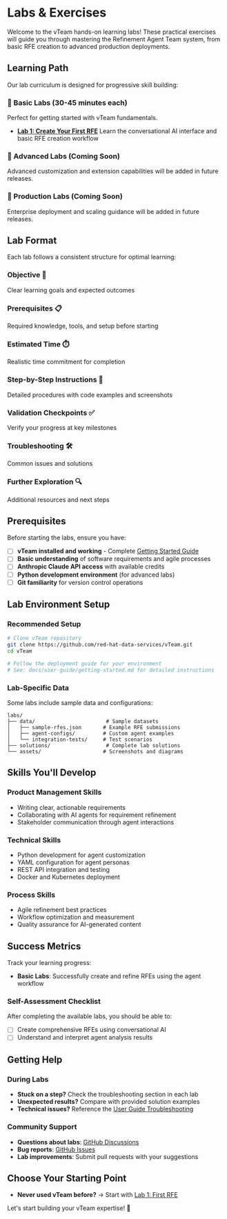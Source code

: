 # Labs & Exercises

Welcome to the vTeam hands-on learning labs! These practical exercises will guide you through mastering the Refinement Agent Team system, from basic RFE creation to advanced production deployments.

## Learning Path

Our lab curriculum is designed for progressive skill building:

### 🎯 Basic Labs (30-45 minutes each)

Perfect for getting started with vTeam fundamentals.

- **[Lab 1: Create Your First RFE](basic/lab-1-first-rfe.md)**
  Learn the conversational AI interface and basic RFE creation workflow

### 🔧 Advanced Labs (Coming Soon)

Advanced customization and extension capabilities will be added in future releases.

### 🚀 Production Labs (Coming Soon)

Enterprise deployment and scaling guidance will be added in future releases.

## Lab Format

Each lab follows a consistent structure for optimal learning:

### **Objective** 🎯

Clear learning goals and expected outcomes

### **Prerequisites** 📋

Required knowledge, tools, and setup before starting

### **Estimated Time** ⏱️

Realistic time commitment for completion

### **Step-by-Step Instructions** 📝

Detailed procedures with code examples and screenshots

### **Validation Checkpoints** ✅

Verify your progress at key milestones

### **Troubleshooting** 🛠️

Common issues and solutions

### **Further Exploration** 🔍

Additional resources and next steps

## Prerequisites

Before starting the labs, ensure you have:

- [ ] **vTeam installed and working** - Complete [Getting Started Guide](../user-guide/getting-started.md)
- [ ] **Basic understanding** of software requirements and agile processes
- [ ] **Anthropic Claude API access** with available credits
- [ ] **Python development environment** (for advanced labs)
- [ ] **Git familiarity** for version control operations

## Lab Environment Setup

### Recommended Setup

```bash
# Clone vTeam repository
git clone https://github.com/red-hat-data-services/vTeam.git
cd vTeam

# Follow the deployment guide for your environment
# See: docs/user-guide/getting-started.md for detailed instructions
```

### Lab-Specific Data

Some labs include sample data and configurations:

```
labs/
├── data/                       # Sample datasets
│   ├── sample-rfes.json       # Example RFE submissions
│   ├── agent-configs/         # Custom agent examples
│   └── integration-tests/     # Test scenarios
├── solutions/                  # Complete lab solutions
└── assets/                    # Screenshots and diagrams
```

## Skills You'll Develop

### **Product Management Skills**

- Writing clear, actionable requirements
- Collaborating with AI agents for requirement refinement
- Stakeholder communication through agent interactions

### **Technical Skills**

- Python development for agent customization
- YAML configuration for agent personas
- REST API integration and testing
- Docker and Kubernetes deployment

### **Process Skills**

- Agile refinement best practices
- Workflow optimization and measurement
- Quality assurance for AI-generated content

## Success Metrics

Track your learning progress:

- **Basic Labs**: Successfully create and refine RFEs using the agent workflow

### Self-Assessment Checklist

After completing the available labs, you should be able to:

- [ ] Create comprehensive RFEs using conversational AI
- [ ] Understand and interpret agent analysis results

## Getting Help

### During Labs

- **Stuck on a step?** Check the troubleshooting section in each lab
- **Unexpected results?** Compare with provided solution examples
- **Technical issues?** Reference the [User Guide Troubleshooting](../user-guide/troubleshooting.md)

### Community Support

- **Questions about labs**: [GitHub Discussions](https://github.com/red-hat-data-services/vTeam/discussions)
- **Bug reports**: [GitHub Issues](https://github.com/red-hat-data-services/vTeam/issues)
- **Lab improvements**: Submit pull requests with your suggestions

## Choose Your Starting Point

- **Never used vTeam before?** → Start with [Lab 1: First RFE](basic/lab-1-first-rfe.md)

Let's start building your vTeam expertise! 🚀
